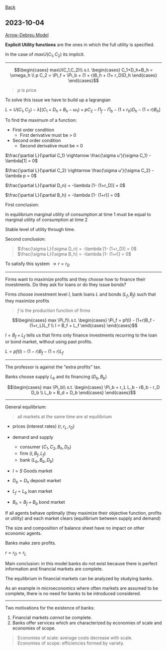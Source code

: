 
[Back](../Index.md)

## 2023-10-04

[Arrow-Debreu Model](https://en.wikipedia.org/wiki/Arrow%E2%80%93Debreu_model)

**Explicit Utility functions** are the ones in which the full utility is specified.

In the case of $maxU(C_1,C_2)$ its implicit.

---

$$\begin{cases} 
maxU(C_1,C_2)\\
s.t.
\begin{cases}
C_1+D_h+B_h = \omega_h \\
p C_2 = \Pi_f + \Pi_b + (1 + r)B_h + (1+ r_D)D_h
\end{cases}
\end{cases}$$

>$p$ is price

To solve this issue we have to build up a lagrangian



$L = U(C_1,C_2)-\lambda[(C_1+D_h+B_h-\omega_1)+p C_2 -\Pi_f - \Pi_b - (1+r_0)D_h-(1+r)B_h]$

To find the maximum of a function:

- First order condition
  - First derivative must be > 0
- Second order condition
  - Second derivative must be < 0

$\frac{\partial L}{\partial C_1} \rightarrow \frac{\sigma u'}{\sigma C_1} - \lambda[1] = 0$

$\frac{\partial L}{\partial C_2} \rightarrow \frac{\sigma u'}{\sigma C_2} - \lambda p = 0$

$\frac{\partial L}{\partial D_n} = -\lambda [1- (1+r_D)] = 0$

$\frac{\partial L}{\partial B_h} = -\lambda [1- (1+r)] = 0$


First conclusion:

In equilibrium marginal utility of consumption at time 1 must be equal to marginal utility of consumption at time 2

Stable level of utility through time.

Second conclusion:

>$\frac{\sigma L}{\sigma D_n} = -\lambda [1- (1+r_D)] = 0$  
>$\frac{\sigma L}{\sigma B_h} = -\lambda [1- (1+r)] = 0$

To satisfy this system $\rightarrow r = r_D$

---

Firms want to maximize profits and they choose how to finance their investments. Do they ask for loans or do they issue bonds?

Firms choose investment level $I$, bank loans $L$ and bonds $(L_f, B_f)$ such that they maximize profits

>$f$ is the production function of firms 

$$\begin{cases} 
max \Pi_f\\
s.t.
\begin{cases}
\Pi_f = pf(I) - (1+r)B_f - (1+r_L)L_f \\
I = B_f + L_f
\end{cases}
\end{cases}$$

$I = B_f+L_f$ tells us that firms only finance investments recurring to the loan or bond market, without using past profits.

$L = pf(I) - (1-r)B_f - (1+r)L_f$

---

The professor is against the "extra profits" tax.

Banks choose supply $L_b$ and its financing $(D_b, B_b)$

$$\begin{cases} 
max \Pi_b\\
s.t.
\begin{cases}
\Pi_b = r_L L_b - rB_b - r_D D_b \\
L_b = B_d + D_b
\end{cases}
\end{cases}$$

---

General equilibrium:
>all markets at the same time are at equilibrium   

- prices (interest rates) $(r,r_L,r_D)$
- demand and supply
  - consumer $(C_1,C_2,B_h,D_h)$
  - firm $(I, B_f, L_f)$
  - bank $(L_b, B_b, D_b)$

- $I = S$ Goods market 
- $D_b = D_h$ deposit market  
- $L_f = L_b$ loan market
- $B_h = B_f + B_b$ bond market

If all agents behave optimally (they maximize their objective function, profits or utility) and each market clears (equilibrium between supply and demand)

The size and composition of balance sheet have no impact on other economic agents.

Banks make zero profits.

$r=r_D=r_L$

Main conclusion: in this model banks do not exist because there is perfect information and financial markets are complete.

The equilibrium in financial markets can be analyzed by studying banks.

As an example in microeconomics where often markets are assumed to be complete, there is no need for banks to be introduced considered.

---

Two motivations for the existence of banks:

1. Financial markets *cannot* be complete.
2. Banks offer services which are characterized by economies of scale and economies of scope.

>Economies of scale: average costs decrease with scale.  
>Economies of scope: efficiencies formed by variety.















